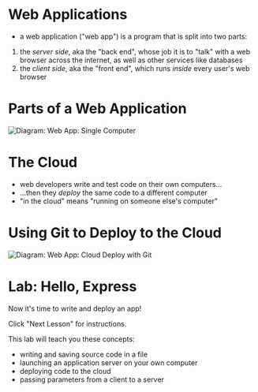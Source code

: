 # Web Applications

* a web application ("web app") is a program that is split into two parts:

1. the *server side*, aka the "back end", whose job it is to "talk" with a web browser across the internet, as well as other services like databases
2. the *client side*, aka the "front end", which runs *inside* every user's web browser

# Parts of a Web Application

![Diagram: Web App: Single Computer](https://docs.google.com/drawings/d/e/2PACX-1vS_ynFk13JkNn4nBpxKqZqboIqUnxGdzPfRLpDUuCUeeyBHon6y6VGE9GjIYp6xLqPhY9YoMyirB_x_/pub?w=960&h=720)

# The Cloud

* web developers write and test code on their own computers...
* ...then they *deploy* the same code to a different computer
* "in the cloud" means "running on someone else's computer"

# Using Git to Deploy to the Cloud

![Diagram: Web App: Cloud Deploy with Git](https://docs.google.com/drawings/d/e/2PACX-1vQOYHxD2JkWaphIIv10Ek7WgYU1sbV-1aq9wWP2kN4d1uE6q8GkbQER_2pvFSYsAxYxVS-2H6RDWXCV/pub?w=687&amp;h=564)

# Lab: Hello, Express

Now it's time to write and deploy an app!

Click "Next Lesson" for instructions.

This lab will teach you these concepts:

 * writing and saving source code in a file
 * launching an application server on your own computer
 * deploying code to the cloud
 * passing parameters from a client to a server
